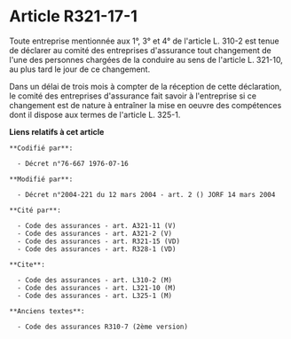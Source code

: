 # Article R321-17-1

Toute entreprise mentionnée aux 1°, 3° et 4° de l'article L. 310-2 est tenue de déclarer au comité des entreprises
d'assurance tout changement de l'une des personnes chargées de la conduire au sens de l'article L. 321-10, au plus tard le
jour de ce changement.

Dans un délai de trois mois à compter de la réception de cette déclaration, le comité des entreprises d'assurance fait savoir
à l'entreprise si ce changement est de nature à entraîner la mise en oeuvre des compétences dont il dispose aux termes de
l'article L. 325-1.

**Liens relatifs à cet article**

	**Codifié par**:

	  - Décret n°76-667 1976-07-16

	**Modifié par**:

	  - Décret n°2004-221 du 12 mars 2004 - art. 2 () JORF 14 mars 2004

	**Cité par**:

	  - Code des assurances - art. A321-11 (V)
	  - Code des assurances - art. A321-2 (V)
	  - Code des assurances - art. R321-15 (VD)
	  - Code des assurances - art. R328-1 (VD)

	**Cite**:

	  - Code des assurances - art. L310-2 (M)
	  - Code des assurances - art. L321-10 (M)
	  - Code des assurances - art. L325-1 (M)

	**Anciens textes**:

	  - Code des assurances R310-7 (2ème version)
